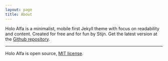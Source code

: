 ```yaml
---
layout: page
title: About
---
```


Holo Alfa is a minimalist, mobile first Jekyll theme with focus on readability and content. Created for free and for fun by Stijn. Get the latest version at the [Github repository](https://github.com/stijnvc/holo-alfa).

---

Holo Alfa is open source, [MIT license](http://opensource.org/licenses/MIT).
